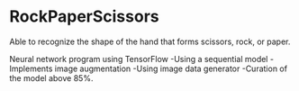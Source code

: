 # RockPaperScissors
Able to recognize the shape of the hand that forms scissors, rock, or paper.

Neural network program using TensorFlow
  -Using a sequential model
  -Implements image augmentation
  -Using image data generator
  -Curation of the model above 85%.

